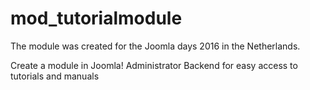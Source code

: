 # mod_tutorialmodule

The module was created for the Joomla days 2016 in the Netherlands.

Create a module in Joomla! Administrator Backend for easy access to tutorials and manuals
